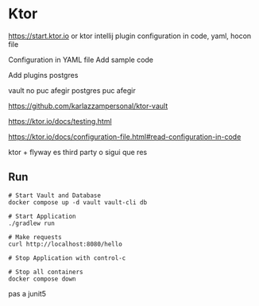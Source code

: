 # Ktor

https://start.ktor.io
or ktor intellij plugin
configuration in code, yaml, hocon file

Configuration in YAML file
Add sample code

Add plugins postgres

vault no puc afegir
postgres puc afegir



https://github.com/karlazzampersonal/ktor-vault

https://ktor.io/docs/testing.html

https://ktor.io/docs/configuration-file.html#read-configuration-in-code

ktor + flyway es third party o sigui que res


## Run

```shell
# Start Vault and Database
docker compose up -d vault vault-cli db

# Start Application
./gradlew run

# Make requests
curl http://localhost:8080/hello

# Stop Application with control-c

# Stop all containers
docker compose down
```


pas a junit5